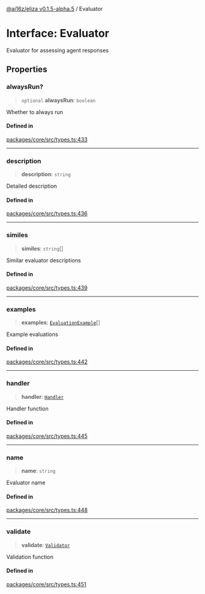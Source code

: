 [@ai16z/eliza v0.1.5-alpha.5](../index.md) / Evaluator

# Interface: Evaluator

Evaluator for assessing agent responses

## Properties

### alwaysRun?

> `optional` **alwaysRun**: `boolean`

Whether to always run

#### Defined in

[packages/core/src/types.ts:433](https://github.com/Bacis/trendsagent-ai/blob/main/packages/core/src/types.ts#L433)

***

### description

> **description**: `string`

Detailed description

#### Defined in

[packages/core/src/types.ts:436](https://github.com/Bacis/trendsagent-ai/blob/main/packages/core/src/types.ts#L436)

***

### similes

> **similes**: `string`[]

Similar evaluator descriptions

#### Defined in

[packages/core/src/types.ts:439](https://github.com/Bacis/trendsagent-ai/blob/main/packages/core/src/types.ts#L439)

***

### examples

> **examples**: [`EvaluationExample`](EvaluationExample.md)[]

Example evaluations

#### Defined in

[packages/core/src/types.ts:442](https://github.com/Bacis/trendsagent-ai/blob/main/packages/core/src/types.ts#L442)

***

### handler

> **handler**: [`Handler`](../type-aliases/Handler.md)

Handler function

#### Defined in

[packages/core/src/types.ts:445](https://github.com/Bacis/trendsagent-ai/blob/main/packages/core/src/types.ts#L445)

***

### name

> **name**: `string`

Evaluator name

#### Defined in

[packages/core/src/types.ts:448](https://github.com/Bacis/trendsagent-ai/blob/main/packages/core/src/types.ts#L448)

***

### validate

> **validate**: [`Validator`](../type-aliases/Validator.md)

Validation function

#### Defined in

[packages/core/src/types.ts:451](https://github.com/Bacis/trendsagent-ai/blob/main/packages/core/src/types.ts#L451)
